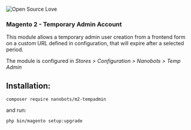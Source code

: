 ![Open Source Love](https://badges.frapsoft.com/os/v3/open-source.png?v=103)

### Magento 2 - Temporary Admin Account

This module allows a temporary admin user creation from a frontend form on a custom URL defined in configuration, that will expire after a selected period.

The module is configured in *Stores > Configuration > Nanobots > Temp Admin*

## Installation:

```
composer require nanobots/m2-tempadmin
```

and run:
```
php bin/magento setup:upgrade 
```
